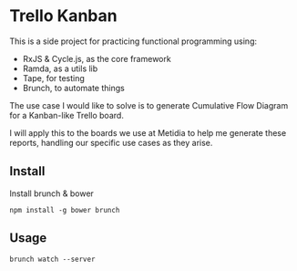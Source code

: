 # Trello Kanban

This is a side project for practicing functional programming using:

- RxJS & Cycle.js, as the core framework
- Ramda, as a utils lib
- Tape, for testing
- Brunch, to automate things

The use case I would like to solve is to generate Cumulative Flow Diagram for a Kanban-like Trello board.

I will apply this to the boards we use at Metidia to help me generate these reports, handling our specific use cases as they arise.

## Install

Install brunch & bower

```
npm install -g bower brunch
```

## Usage

```
brunch watch --server
```
